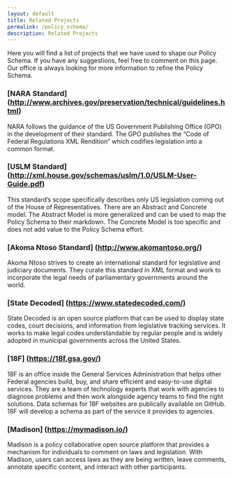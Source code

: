 ```yaml
---
layout: default
title: Related Projects
permalink: /policy_schema/
description: Related Projects
---
```



Here you will find a list of projects that we have used to shape our Policy Schema. If you have any suggestions, feel free to comment on this page. Our office is always looking for more information to refine the Policy Schema.

### [NARA Standard] (http://www.archives.gov/preservation/technical/guidelines.html)
NARA follows the guidance of the US Government Publishing Office (GPO) in the development of their standard. The GPO publishes the “Code of Federal Regulations XML Rendition” which codifies legislation into a common format.

### [USLM Standard] (http://xml.house.gov/schemas/uslm/1.0/USLM-User-Guide.pdf)
This standard’s scope specifically describes only US legislation coming out of the House of Representatives. There are an Abstract and Concrete model. The Abstract Model is more generalized and can be used to map the Policy Schema to their markdown. The Concrete Model is too specific and does not add value to the Policy Schema effort.

### [Akoma Ntoso Standard] (http://www.akomantoso.org/)
Akoma Ntoso strives to create an international standard for legislative and judiciary documents.  They curate this standard in XML format and work to incorporate the legal needs of parliamentary governments around the world.

### [State Decoded] (https://www.statedecoded.com/)
State Decoded is an open source platform that can be used to display state codes, court decisions, and information from legislative tracking services.  It works to make legal codes understandable by regular people and is widely adopted in municipal governments across the United States.

### [18F] (https://18f.gsa.gov/)
18F is an office inside the General Services Administration that helps other Federal agencies build, buy, and share efficient and easy-to-use digital services. They are a team of technology experts that work with agencies to diagnose problems and then work alongside agency teams to find the right solutions. Data schemas for 18F websites are publically available on GitHub. 18F will develop a schema as part of the service it provides to agencies.

### [Madison] (https://mymadison.io/)
Madison is a policy collaborative open source platform that provides a mechanism for individuals to comment on laws and legislation. With Madison, users can access laws as they are being written, leave comments, annotate specific content, and interact with other participants. 
